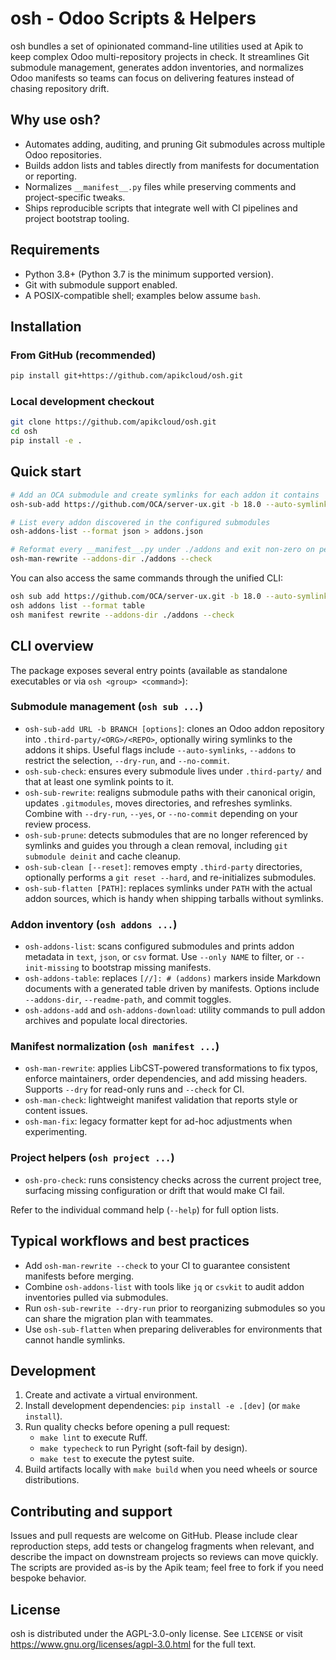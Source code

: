 # osh - Odoo Scripts & Helpers

osh bundles a set of opinionated command-line utilities used at Apik to keep complex Odoo
multi-repository projects in check. It streamlines Git submodule management, generates addon
inventories, and normalizes Odoo manifests so teams can focus on delivering features instead of
chasing repository drift.

## Why use osh?
- Automates adding, auditing, and pruning Git submodules across multiple Odoo repositories.
- Builds addon lists and tables directly from manifests for documentation or reporting.
- Normalizes `__manifest__.py` files while preserving comments and project-specific tweaks.
- Ships reproducible scripts that integrate well with CI pipelines and project bootstrap tooling.

## Requirements
- Python 3.8+ (Python 3.7 is the minimum supported version).
- Git with submodule support enabled.
- A POSIX-compatible shell; examples below assume `bash`.

## Installation

### From GitHub (recommended)
```bash
pip install git+https://github.com/apikcloud/osh.git
```

### Local development checkout
```bash
git clone https://github.com/apikcloud/osh.git
cd osh
pip install -e .
```

## Quick start
```bash
# Add an OCA submodule and create symlinks for each addon it contains
osh-sub-add https://github.com/OCA/server-ux.git -b 18.0 --auto-symlinks

# List every addon discovered in the configured submodules
osh-addons-list --format json > addons.json

# Reformat every __manifest__.py under ./addons and exit non-zero on pending changes
osh-man-rewrite --addons-dir ./addons --check
```

You can also access the same commands through the unified CLI:
```bash
osh sub add https://github.com/OCA/server-ux.git -b 18.0 --auto-symlinks
osh addons list --format table
osh manifest rewrite --addons-dir ./addons --check
```

## CLI overview
The package exposes several entry points (available as standalone executables or via
`osh <group> <command>`):

### Submodule management (`osh sub ...`)
- `osh-sub-add URL -b BRANCH [options]`: clones an Odoo addon repository into `.third-party/<ORG>/<REPO>`,
  optionally wiring symlinks to the addons it ships. Useful flags include `--auto-symlinks`,
  `--addons` to restrict the selection, `--dry-run`, and `--no-commit`.
- `osh-sub-check`: ensures every submodule lives under `.third-party/` and that at least one symlink points
  to it.
- `osh-sub-rewrite`: realigns submodule paths with their canonical origin, updates `.gitmodules`, moves
  directories, and refreshes symlinks. Combine with `--dry-run`, `--yes`, or `--no-commit` depending on
  your review process.
- `osh-sub-prune`: detects submodules that are no longer referenced by symlinks and guides you through a
  clean removal, including `git submodule deinit` and cache cleanup.
- `osh-sub-clean [--reset]`: removes empty `.third-party` directories, optionally performs a
  `git reset --hard`, and re-initializes submodules.
- `osh-sub-flatten [PATH]`: replaces symlinks under `PATH` with the actual addon sources, which is handy
  when shipping tarballs without symlinks.

### Addon inventory (`osh addons ...`)
- `osh-addons-list`: scans configured submodules and prints addon metadata in `text`, `json`, or `csv`
  format. Use `--only NAME` to filter, or `--init-missing` to bootstrap missing manifests.
- `osh-addons-table`: replaces `[//]: # (addons)` markers inside Markdown documents with a generated table
  driven by manifests. Options include `--addons-dir`, `--readme-path`, and commit toggles.
- `osh-addons-add` and `osh-addons-download`: utility commands to pull addon archives and populate local
  directories.

### Manifest normalization (`osh manifest ...`)
- `osh-man-rewrite`: applies LibCST-powered transformations to fix typos, enforce maintainers, order
  dependencies, and add missing headers. Supports `--dry` for read-only runs and `--check` for CI.
- `osh-man-check`: lightweight manifest validation that reports style or content issues.
- `osh-man-fix`: legacy formatter kept for ad-hoc adjustments when experimenting.

### Project helpers (`osh project ...`)
- `osh-pro-check`: runs consistency checks across the current project tree, surfacing missing
  configuration or drift that would make CI fail.

Refer to the individual command help (`--help`) for full option lists.

## Typical workflows and best practices
- Add `osh-man-rewrite --check` to your CI to guarantee consistent manifests before merging.
- Combine `osh-addons-list` with tools like `jq` or `csvkit` to audit addon inventories pulled via
  submodules.
- Run `osh-sub-rewrite --dry-run` prior to reorganizing submodules so you can share the migration plan
  with teammates.
- Use `osh-sub-flatten` when preparing deliverables for environments that cannot handle symlinks.

## Development
1. Create and activate a virtual environment.
2. Install development dependencies: `pip install -e .[dev]` (or `make install`).
3. Run quality checks before opening a pull request:
   - `make lint` to execute Ruff.
   - `make typecheck` to run Pyright (soft-fail by design).
   - `make test` to execute the pytest suite.
4. Build artifacts locally with `make build` when you need wheels or source distributions.

## Contributing and support
Issues and pull requests are welcome on GitHub. Please include clear reproduction steps, add tests or
changelog fragments when relevant, and describe the impact on downstream projects so reviews can move
quickly. The scripts are provided as-is by the Apik team; feel free to fork if you need bespoke behavior.

## License
osh is distributed under the AGPL-3.0-only license. See `LICENSE` or visit
https://www.gnu.org/licenses/agpl-3.0.html for the full text.
